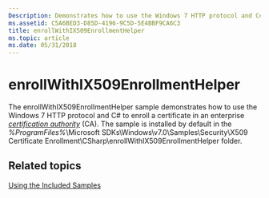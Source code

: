 ```yaml
---
Description: Demonstrates how to use the Windows 7 HTTP protocol and C# to enroll a certificate in an enterprise certification authority (CA).
ms.assetid: C5A6BED3-D85D-4196-9C5D-5E4BBF9CA6C3
title: enrollWithIX509EnrollmentHelper
ms.topic: article
ms.date: 05/31/2018
---
```


# enrollWithIX509EnrollmentHelper

The enrollWithIX509EnrollmentHelper sample demonstrates how to use the Windows 7 HTTP protocol and C# to enroll a certificate in an enterprise [*certification authority*](https://docs.microsoft.com/windows/desktop/SecGloss/c-gly) (CA). The sample is installed by default in the *%ProgramFiles%*\\Microsoft SDKs\\Windows\\v7.0\\Samples\\Security\\X509 Certificate Enrollment\\CSharp\\enrollWithIX509EnrollmentHelper folder.

## Related topics

<dl> <dt>

[Using the Included Samples](using-the-included-samples.md)
</dt> </dl>

 

 



